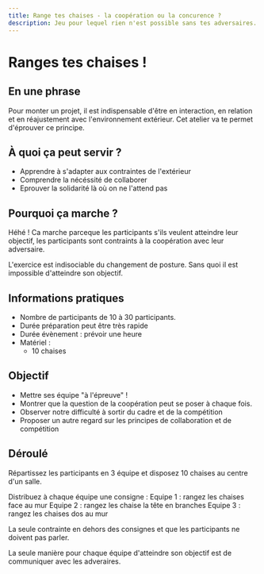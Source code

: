 ```yaml
---
title: Range tes chaises - la coopération ou la concurence ?
description: Jeu pour lequel rien n'est possible sans tes adversaires.
---
```


# Ranges tes chaises !

## En une phrase
Pour monter un projet, il est indispensable d'être en interaction, en relation et en réajustement avec l'environnement extérieur. Cet atelier va te permet d'éprouver ce principe.

## À quoi ça peut servir ?
* Apprendre à s'adapter aux contraintes de l'extérieur
* Comprendre la nécéssité de collaborer
* Eprouver la solidarité là où on ne l'attend pas

## Pourquoi ça marche ?
Héhé ! Ca marche parceque les participants s'ils veulent atteindre leur objectif, les participants sont contraints à la coopération avec leur adversaire.

L'exercice est indisociable du changement de posture. Sans quoi il est impossible d'atteindre son objectif.


## Informations pratiques
* Nombre de participants de 10 à 30 participants.
* Durée préparation peut être très rapide
* Durée évènement : prévoir une heure
* Matériel :
    * 10 chaises


## Objectif
- Mettre ses équipe "à l'épreuve" !
- Montrer que la question de la coopération peut se poser à chaque fois.
- Observer notre difficulté à sortir du cadre et de la compétition
- Proposer un autre regard sur les principes de collaboration et de compétition


## Déroulé
Répartissez les participants en 3 équipe et disposez 10 chaises au centre d'un salle.

Distribuez à chaque équipe une consigne :
Equipe 1 : rangez les chaises face au mur
Equipe 2 : rangez les chaise la tête en branches
Equipe 3 : rangez les chaises dos au mur

La seule contrainte en dehors des consignes et que les participants ne doivent pas parler.

La seule manière pour chaque équipe d'atteindre son objectif est de communiquer avec les adveraires.
